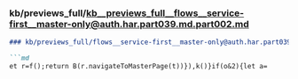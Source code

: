 ### kb/previews_full/kb__previews_full__flows__service-first__master-only@auth.har.part039.md.part002.md

```md
### kb/previews_full/flows__service-first__master-only@auth.har.part039.md (part 002)

```md
et r=f();return B(r.navigateToMasterPage(t))}),k()}if(o&2){let a=
```

```

```
